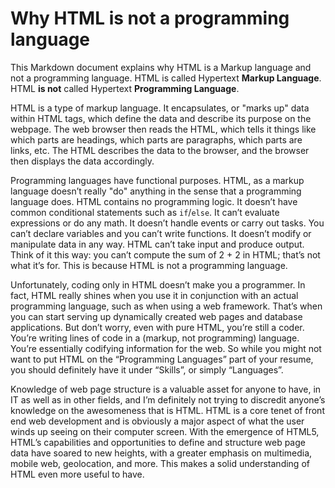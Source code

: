
# Why HTML is not a programming language
This Markdown document explains why HTML is a Markup language and not a programming language.
HTML is called Hypertext **Markup Language**. HTML **is not** called Hypertext **Programming Language**.

HTML is a type of markup language. It encapsulates, or "marks up" data within HTML tags, which define the data and describe its purpose on the webpage. The web browser then reads the HTML, which tells it things like which parts are headings, which parts are paragraphs, which parts are links, etc. The HTML describes the data to the browser, and the browser then displays the data accordingly.

Programming languages have functional purposes. HTML, as a markup language doesn’t really "do" anything in the sense that a programming language does. HTML contains no programming logic. It doesn’t have common conditional statements such as `if`/`else`. It can’t evaluate expressions or do any math. It doesn’t handle events or carry out tasks. You can’t declare variables and you can’t write functions. It doesn’t modify or manipulate data in any way. HTML can’t take input and produce output. Think of it this way: you can’t compute the sum of 2 + 2 in HTML; that’s not what it’s for. This is because HTML is not a programming language.

Unfortunately, coding only in HTML doesn’t make you a programmer. In fact, HTML really shines when you use it in conjunction with an actual programming language, such as when using a web framework. That’s when you can start serving up dynamically created web pages and database applications.
But don’t worry, even with pure HTML, you’re still a coder. You’re writing lines of code in a (markup, not programming) language. You’re essentially codifying information for the web. So while you might not want to put HTML on the “Programming Languages” part of your resume, you should definitely have it under “Skills”, or simply “Languages”.

Knowledge of web page structure is a valuable asset for anyone to have, in IT as well as in other fields, and I’m definitely not trying to discredit anyone’s knowledge on the awesomeness that is HTML. HTML is a core tenet of front end web development and is obviously a major aspect of what the user winds up seeing on their computer screen. With the emergence of HTML5, HTML’s capabilities and opportunities to define and structure web page data have soared to new heights, with a greater emphasis on multimedia, mobile web, geolocation, and more. This makes a solid understanding of HTML even more useful to have.

